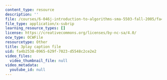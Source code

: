 ```yaml
---
content_type: resource
description: ''
file: /courses/6-046j-introduction-to-algorithms-sma-5503-fall-2005/fa4b25380965629f7023d5548c2ce2e2_-EQTVuAhSFY.srt
file_type: application/x-subrip
learning_resource_types: []
license: https://creativecommons.org/licenses/by-nc-sa/4.0/
ocw_type: OCWFile
resourcetype: Other
title: 3play caption file
uid: fa4b2538-0965-629f-7023-d5548c2ce2e2
video_files:
  video_thumbnail_file: null
video_metadata:
  youtube_id: null
---
```

